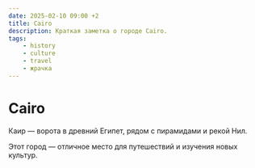 ```yaml
---
date: 2025-02-10 09:00 +2
title: Cairo
description: Краткая заметка о городе Cairo.
tags:
    - history
    - culture
    - travel
    - жрачка
---
```

# Cairo

Каир — ворота в древний Египет, рядом с пирамидами и рекой Нил.

Этот город — отличное место для путешествий и изучения новых культур.